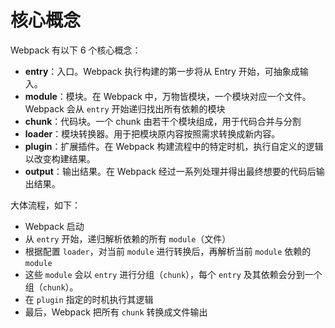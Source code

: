 # 核心概念

Webpack 有以下 6 个核心概念：

* **entry**：入口。Webpack 执行构建的第一步将从 Entry 开始，可抽象成输入。
* **module**：模块。在 Webpack 中，万物皆模块，一个模块对应一个文件。Webpack 会从 `entry` 开始递归找出所有依赖的模块
* **chunk**：代码块。一个 chunk 由若干个模块组成，用于代码合并与分割
* **loader**：模块转换器。用于把模块原内容按照需求转换成新内容。
* **plugin**：扩展插件。在 Webpack 构建流程中的特定时机，执行自定义的逻辑以改变构建结果。
* **output**：输出结果。在 Webpack 经过一系列处理并得出最终想要的代码后输出结果。

大体流程，如下：

* Webpack 启动
* 从 `entry` 开始，递归解析依赖的所有 `module`（文件）
* 根据配置 `loader`，对当前 `module` 进行转换后，再解析当前 `module` 依赖的 `module`
* 这些 `module` 会以 `entry` 进行分组（`chunk`），每个 `entry` 及其依赖会分到一个组（`chunk`）。
* 在 `plugin` 指定的时机执行其逻辑
* 最后，Webpack 把所有 `chunk` 转换成文件输出
